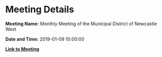 # Meeting Details

**Meeting Name:** Monthly Meeting of the Municipal District of Newcastle West

**Date and Time:** 2019-01-09 10:00:00

**[Link to Meeting](https://www.limerick.ie/council/whats-on/monthly-meeting-municipal-district-newcastle-west-36)**
